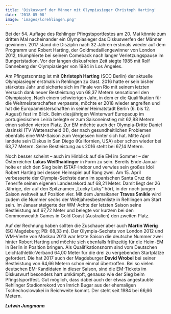 ```yaml
---
title: 'Diskuswurf der Männer mit Olympiasieger Christoph Harting'
date: '2018-05-08'
image: 'images/lcrehlingen.png'
---
```


Bei der 54. Auflage des Rehlinger Pfingstsportfestes am 20\. Mai könnte zum dritten Mal nacheinander ein Olympiasieger das Diskuswerfen der Männer gewinnen. 2017 stand die Disziplin nach 32 Jahren erstmals wieder auf dem Programm und Robert Harting, der Goldmedaillengewinner von London 2012, triumphierte bei seinem Comeback nach langer Verletzungspause im Bungertstadion. Vor der langen diskusfreien Zeit siegte 1985 mit Rolf Danneberg der Olympiasieger von 1984 in Los Angeles.

Am Pfingstsonntag ist mit **Christoph Harting** (SCC Berlin) der aktuelle Olympiasieger erstmals in Rehlingen zu Gast. 2016 hatte er sein bisher stärkstes Jahr und sicherte sich im Finale von Rio mit seinem letzten Versuch dank neuer Bestleistung von 68,37 Metern sensationell den Olympiasieg. Nach einem schwierigen Jahr, in dem er die Qualifikation für die Weltmeisterschaften verpasste, möchte er 2018 wieder angreifen und hat die Europameisterschaften in seiner Heimatstadt Berlin (6\. bis 12\. August) fest im Blick. Beim diesjährigen Winterwurf Europacup im portugiesischen Leiria belegte er zum Saisoneinstieg mit 62,88 Metern einen soliden vierten Platz. Zur EM möchte auch der Olympia-Dritte Daniel Jasinski (TV Wattenscheid 01), der nach gesundheitlichen Problemen ebenfalls eine WM-Saison zum Vergessen hinter sich hat. Mitte April landete sein Diskus in San Diego (Kalifornien, USA) aber schon wieder bei 63,77 Metern. Seine Bestleistung aus 2016 steht bei 67,14 Metern.

Noch besser scheint – auch im Hinblick auf die EM im Sommer – der Österreicher **Lukas Weißhaidinger** in Form zu sein. Bereits Ende Januar holte er sich den Sieg beim ISTAF-Indoor und verwies sein großes Idol Robert Harting bei dessen Heimspiel auf Rang zwei. Am 15\. April verbesserte der Olympia-Sechste dann im spanischen Santa Cruz de Tenerife seinen eigenen Landesrekord auf 68,21 Meter. Damit liegt der 26 Jährige, der auf den Spitznamen „Lucky Luky“ hört, in der noch jungen Saison weltweit auf Position vier. Mit dem Jamaikaner **Traves Smikle** wird zudem die Nummer sechs der Weltjahresbestenliste in Rehlingen am Start sein. Im Januar steigerte der WM-Achte der letzten Saison seine Bestleistung auf 67,72 Meter und belegte vor kurzem bei den Commonwealth Games in Gold Coast (Australien) den zweiten Platz.

Auf der Rechnung haben sollten die Zuschauer aber auch **Martin Wierig** (SC Magdeburg; PB: 68,33 m). Der Olympia-Sechste von London 2012 und WM-Vierte von Moskau 2013 war letzte Saison die deutsche Nummer zwei hinter Robert Harting und möchte sich ebenfalls frühzeitig für die Heim-EM in Berlin in Position bringen. Als Qualifikationsnorm sind vom Deutschen Leichtathletik-Verband 64,00 Meter für die drei zu vergebenden Startplätze gefordert. Die hat 2017 auch der Magdeburger **David Wrobel** bei seiner Bestleistung von 64,66 Metern schon einmal übertroffen. Bei so vielen deutschen EM-Kandidaten in dieser Saison, sind die EM-Tickets im Diskuswurf besonders hart umkämpft, genauso wie der Sieg beim Pfingstsportfest. Gut möglich, dass dabei auch der etwas angestaubte Rehlinger Stadionrekord von Imrich Bugar aus der ehemaligen Tschechoslowakei in Reichweite kommt. Der steht seit 1984 bei 66,66 Metern.

**_Lutwin Jungmann_**